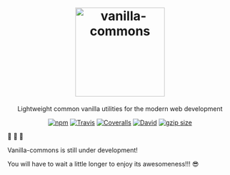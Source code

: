 <h1 align="center">
  <img src="https://cdn.rawgit.com/thiamsantos/vanilla-commons/a4852858/logo.svg" width="200" alt="vanilla-commons">
</h1>

<p align="center">Lightweight common vanilla utilities for the modern web development</p>

<p align="center"><a href="https://www.npmjs.com/package/vanilla-commons"><img src="https://img.shields.io/npm/v/vanilla-commons.svg" alt="npm"></a> <a href="https://travis-ci.org/thiamsantos/vanilla-commons"><img src="https://img.shields.io/travis/thiamsantos/vanilla-commons.svg" alt="Travis"></a> <a href="https://coveralls.io/github/thiamsantos/vanilla-commons?branch=master"><img src="https://img.shields.io/coveralls/thiamsantos/vanilla-commons.svg" alt="Coveralls"></a> <a href="https://david-dm.org/thiamsantos/vanilla-commons"><img src="https://img.shields.io/david/thiamsantos/vanilla-commons.svg" alt="David"></a> <a href="https://cdn.jsdelivr.net/npm/vanilla-commons/dist/vanilla-commons.umd.min.js"><img src="http://img.badgesize.io/https://cdn.jsdelivr.net/npm/vanilla-commons/dist/vanilla-commons.umd.min.js?compression=gzip" alt="gzip size"></a></p>

:construction: :construction: :construction:

Vanilla-commons is still under development!

You will have to wait a little longer to enjoy its awesomeness!!! :sunglasses:
